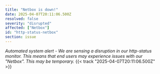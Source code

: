```yaml
---
title: "Netbox is down!"
date: 2025-04-07T20:11:06.500Z
resolved: false
severity: "disrupted"
affected: ["Netbox"]
id: "http-status-netbox"
section: issue
---
```


**Automated system alert* - We are sensing a disruption in our http-status monitor. This means that end users may experience issues with our "Netbox". This may be temporary.* {{< track "2025-04-07T20:11:06.500Z" >}}
